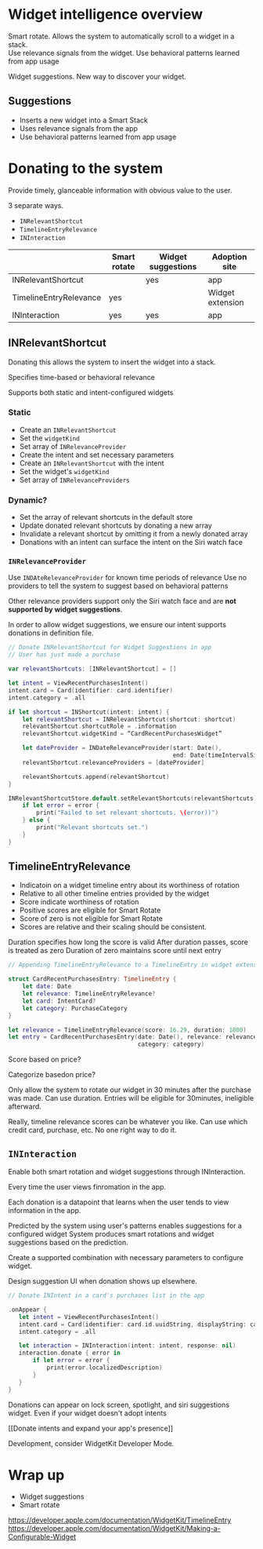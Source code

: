 # Widget intelligence overview
Smart rotate.  Allows the system to automatically scroll to a widget in a stack.  
Use relevance signals from the widget.
Use behavioral patterns learned from app usage

Widget suggestions.  New way to discover your widget.

## Suggestions
* Inserts a new widget into a Smart Stack
* Uses relevance signals from the app
* Use behavioral patterns learned from app usage


# Donating to the system
Provide timely, glanceable information with obvious value to the user.

3 separate ways.

* `INRelevantShortcut`
* `TimelineEntryRelevance`
* `INInteraction`

|                        | Smart rotate | Widget suggestions | Adoption site    |
|------------------------|--------------|--------------------|------------------|
| INRelevantShortcut     |              | yes                | app              |
| TimelineEntryRelevance | yes          |                    | Widget extension |
| INInteraction          | yes          | yes                | app              |

## INRelevantShortcut
Donating this allows the system to insert the widget into a stack.

Specifies time-based or behavioral relevance

Supports both static and intent-configured widgets

### Static
* Create an `INRelevantShortcut`
* Set the `widgetKind`
* Set array of `INRelevanceProvider`
* Create the intent and set necessary parameters
* Create an `INRelevantShortcut` with the intent
* Set the widget's `widgetKind`
* Set array of `INRelevanceProviders`

### Dynamic?
* Set the array of relevant shortcuts in the default store
* Update donated relevant shortcuts by donating a new array
* Invalidate a relevant shortcut by omitting it from a newly donated array
* Donations with an intent can surface the intent on the Siri watch face

### `INRelevanceProvider`
Use `INDAteRelevanceProvider` for known time periods of relevance
Use no providers to tell the system to suggest based on behavioral patterns

Other relevance providers support only the Siri watch face and are **not supported by widget suggestions**.

In order to allow widget suggestions, we ensure our intent supports donations in definition file.

```swift
// Donate INRelevantShortcut for Widget Suggestions in app
// User has just made a purchase

var relevantShortcuts: [INRelevantShortcut] = []

let intent = ViewRecentPurchasesIntent()
intent.card = Card(identifier: card.identifier)
intent.category = .all

if let shortcut = INShortcut(intent: intent) {
    let relevantShortcut = INRelevantShortcut(shortcut: shortcut)
    relevantShortcut.shortcutRole = .information
    relevantShortcut.widgetKind = “CardRecentPurchasesWidget”

    let dateProvider = INDateRelevanceProvider(start: Date(), 
                                               end: Date(timeIntervalSinceNow: 1800))
    relevantShortcut.relevanceProviders = [dateProvider]

    relevantShortcuts.append(relevantShortcut)
}

INRelevantShortcutStore.default.setRelevantShortcuts(relevantShortcuts) { (error) in
    if let error = error {
        print("Failed to set relevant shortcuts. \(error))")
    } else {
        print("Relevant shortcuts set.")
    }
}
```

## TimelineEntryRelevance
* Indicatoin on a widget timeline entry about its worthiness of rotation
* Relative to all other timeline entries provided by the widget
* Score indicate worthiness of rotation
* Positive scores are eligible for Smart Rotate
* Score of zero is not eligible for Smart Rotate
* Scores are relative and their scaling should be consistent.

Duration specifies how long the score is valid
After duration passes, score is treated as zero
Duration of zero maintains score until next entry

```swift
// Appending TimelineEntryRelevance to a TimelineEntry in widget extension for Smart Rotate

struct CardRecentPurchasesEntry: TimelineEntry {
    let date: Date
    let relevance: TimelineEntryRelevance?
    let card: IntentCard?
    let category: PurchaseCategory
}

let relevance = TimelineEntryRelevance(score: 16.29, duration: 1800)
let entry = CardRecentPurchasesEntry(date: Date(), relevance: relevance, card: card,
                                     category: category)
```

Score based on price?

Categorize basedon price?
 
 Only allow the system to rotate our widget in 30 minutes after the purchase was made.  Can use duration.  Entries will be eligible for 30minutes, ineligible afterward.
 
 Really, timeline relevance scores can be whatever you like.  Can use which credit card, purchase, etc.  No one right way to do it.
 
 ## `INInteraction`
 Enable both smart rotation and widget suggestions through INInteraction.
 
 Every time the user views finromation in the app.
 
 Each donation is a datapoint that learns when the user tends to view information in the app.
 
 Predicted by the system using user's patterns
 enables suggestions for a configured widget
 System produces smart rotations and widget suggestions based on the prediction.
 
 Create a supported combination with necessary parameters to configure widget.
 
 Design suggestion UI when donation shows up elsewhere.
 
 ```swift
 // Donate INIntent in a card's purchases list in the app

.onAppear {
    let intent = ViewRecentPurchasesIntent()
    intent.card = Card(identifier: card.id.uuidString, displayString: card.name)
    intent.category = .all

    let interaction = INInteraction(intent: intent, response: nil)
    interaction.donate { error in
        if let error = error {
            print(error.localizedDescription)
        }
    }
}
```

Donations can appear on lock screen, spotlight, and siri suggestions widget.  Even if your widget doesn't adopt intents

[[Donate intents and expand your app's presence]]

Development, consider WidgetKit Developer Mode.

# Wrap up
* Widget suggestions
* Smart rotate

https://developer.apple.com/documentation/WidgetKit/TimelineEntry
https://developer.apple.com/documentation/WidgetKit/Making-a-Configurable-Widget


